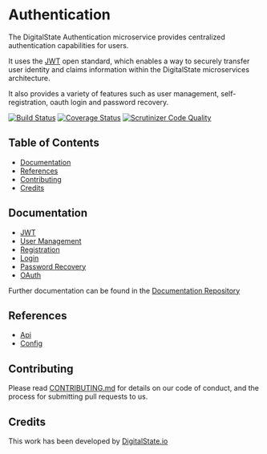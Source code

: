 # Authentication

The DigitalState Authentication microservice provides centralized authentication capabilities for users.

It uses the [JWT](https://jwt.io/introduction/) open standard, which enables a way to securely transfer user identity and claims information within the DigitalState microservices architecture.

It also provides a variety of features such as user management, self-registration, oauth login and password recovery.

[![Build Status](https://travis-ci.org/DigitalState/Authentication.svg?branch=develop)](https://travis-ci.org/DigitalState/Authentication)
[![Coverage Status](https://coveralls.io/repos/github/DigitalState/Authentication/badge.svg?branch=develop)](https://coveralls.io/github/DigitalState/Authentication?branch=develop)
[![Scrutinizer Code Quality](https://scrutinizer-ci.com/g/DigitalState/Authentication/badges/quality-score.png?b=develop)](https://scrutinizer-ci.com/g/DigitalState/Authentication/?branch=develop)

## Table of Contents

- [Documentation](#documentation)
- [References](#references)
- [Contributing](#contributing)
- [Credits](#credits)

## Documentation

- [JWT](documentation/jwt.md)
- [User Management](documentation/user_management.md)
- [Registration](documentation/registration.md)
- [Login](documentation/login.md)
- [Password Recovery](documentation/password_recovery.md)
- [OAuth](documentation/oauth.md)

Further documentation can be found in the [Documentation Repository](https://github.com/DigitalState/Documentation)

## References

- [Api](references/api.md)
- [Config](references/config.md)

## Contributing

Please read [CONTRIBUTING.md](CONTRIBUTING.md) for details on our code of conduct, and the process for submitting pull requests to us.

## Credits

This work has been developed by [DigitalState.io](http://digitalstate.io)
